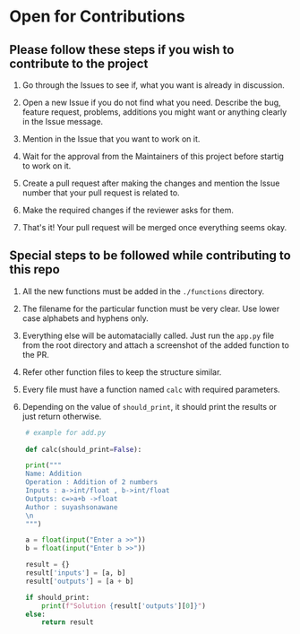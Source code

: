 # Open for Contributions

## Please follow these steps if you wish to contribute to the project

1. Go through the Issues to see if, what you want is already in discussion.

2. Open a new Issue if you do not find what you need. Describe the bug, feature request, problems, additions you might want or anything clearly in the Issue message.

3. Mention in the Issue that you want to work on it.

4. Wait for the approval from the Maintainers of this project before startig to work on it.

5. Create a pull request after making the changes and mention the Issue number that your pull request is related to.

6. Make the required changes if the reviewer asks for them. 

7. That's it! Your pull request will be merged once everything seems okay.

## Special steps to be followed while contributing to this repo

1. All the new functions must be added in the `./functions` directory.

2. The filename for the particular function must be very clear. Use lower case alphabets and hyphens only.

3. Everything else will be automatacially called. Just run the `app.py` file from the root directory and attach a screenshot of the added function to the PR.

4. Refer other function files to keep the structure similar.

5. Every file must have a function named `calc` with required parameters. 

6. Depending on the value of `should_print`, it should print the results or just return otherwise.

```python
    # example for add.py
    
    def calc(should_print=False):

    print("""
    Name: Addition
    Operation : Addition of 2 numbers 
    Inputs : a->int/float , b->int/float
    Outputs: c=>a+b ->float
    Author : suyashsonawane  
    \n
    """)

    a = float(input("Enter a >>"))
    b = float(input("Enter b >>"))

    result = {}
    result['inputs'] = [a, b]
    result['outputs'] = [a + b]

    if should_print:
        print(f"Solution {result['outputs'][0]}")
    else:
        return result
```
